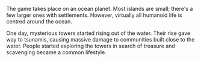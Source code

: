 The game takes place on an ocean planet. Most islands are small; there's a few larger ones with settlements. However, virtually all humanoid life is centred around the ocean.

One day, mysterious towers started rising out of the water. Their rise gave way to tsunamis, causing massive damage to communities built close to the water. People started exploring the towers in search of treasure and scavenging became a common lifestyle.